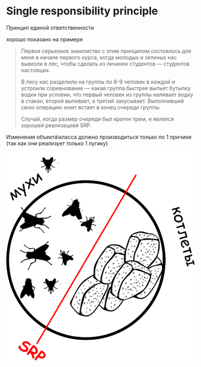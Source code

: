 # Single responsibility principle

Принцип единой ответственности

хорошо показано на примере 
>Первое серьезное знакомство с этим принципом состоялось для меня в начале первого курса, когда молодых и зеленых нас вывезли в лес, чтобы сделать из личинок студентов — студентов настоящих.
>
>
>В лесу нас разделили на группы по 8-9 человек в каждой и устроили соревнование — какая группа быстрее выпьет бутылку водки при условии, что первый человек из группы наливает водку в стакан, второй выпивает, а третий закусывает. Выполнивший свою операцию юнит встает в конец очереди группы.
>
>
>Случай, когда размер очереди был кратен трем, и являлся хорошей реализацией SRP.

Изменения объекта\класса должно производиться только по 1 причине (так как они реализует только 1 лугику)

![обожаю_жаренных_мух](images/muhi_vkusnee.png)